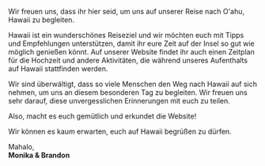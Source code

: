 Wir freuen uns, dass ihr hier seid, um uns auf unserer Reise nach O'ahu, Hawaii zu begleiten.

Hawaii ist ein wunderschönes Reiseziel und wir möchten euch mit Tipps und Empfehlungen unterstützen, 
damit ihr eure Zeit auf der Insel so gut wie möglich genießen könnt. Auf unserer Website findet ihr auch einen Zeitplan für die Hochzeit und andere Aktivitäten, 
die während unseres Aufenthalts auf Hawaii stattfinden werden.

Wir sind überwältigt, dass so viele Menschen den Weg nach Hawaii auf sich nehmen, um uns an diesem besonderen Tag zu begleiten. 
Wir freuen uns sehr darauf, diese unvergesslichen Erinnerungen mit euch zu teilen.

Also, macht es euch gemütlich und erkundet die Website! 

Wir können es kaum erwarten, euch auf Hawaii begrüßen zu dürfen. 

Mahalo,   
**Monika & Brandon**